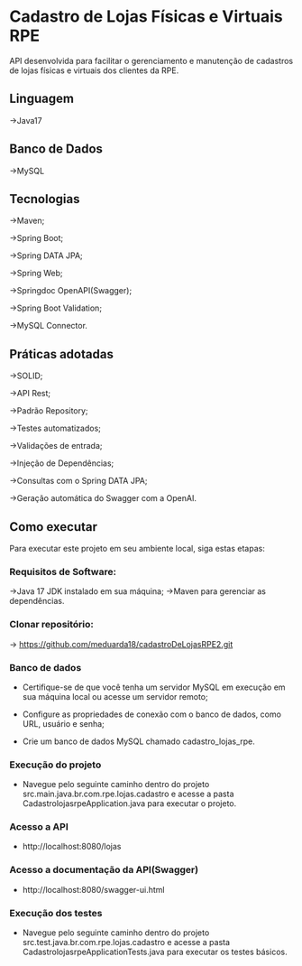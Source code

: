 # Cadastro de Lojas Físicas e Virtuais RPE

API desenvolvida para facilitar o gerenciamento e manutenção de cadastros de lojas físicas e virtuais dos clientes da RPE.

## Linguagem 

->Java17

## Banco de Dados

->MySQL

## Tecnologias 

->Maven;

->Spring Boot;

->Spring DATA JPA;

->Spring Web;

->Springdoc OpenAPI(Swagger);

->Spring Boot Validation;

->MySQL Connector.

## Práticas adotadas

->SOLID;

->API Rest;

->Padrão Repository;

->Testes automatizados;

->Validações de entrada;

->Injeção de Dependências;

->Consultas com o Spring DATA JPA;

->Geração automática do Swagger com a OpenAI.

## Como executar

Para executar este projeto em seu ambiente local, siga estas etapas:

### Requisitos de Software:

->Java 17 JDK instalado em sua máquina;
->Maven para gerenciar as dependências.

### Clonar repositório:

-> https://github.com/meduarda18/cadastroDeLojasRPE2.git

### Banco de dados

* Certifique-se de que você tenha um servidor MySQL em execução em sua máquina local ou acesse um servidor remoto;

* Configure as propriedades de conexão com o banco de dados, como URL, usuário e senha;

* Crie um banco de dados MySQL chamado cadastro_lojas_rpe.

### Execução do projeto

* Navegue pelo seguinte caminho dentro do projeto src.main.java.br.com.rpe.lojas.cadastro e acesse a pasta CadastrolojasrpeApplication.java para executar o projeto.

### Acesso a API

* http://localhost:8080/lojas

### Acesso a documentação da API(Swagger)

* http://localhost:8080/swagger-ui.html

### Execução dos testes

* Navegue pelo seguinte caminho dentro do projeto src.test.java.br.com.rpe.lojas.cadastro e acesse a pasta CadastrolojasrpeApplicationTests.java para executar os testes básicos.